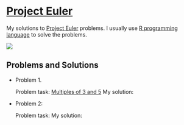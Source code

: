 # [Project Euler](https://projecteuler.net/)

My solutions to [Project Euler](https://projecteuler.net/) problems. I usually use [R programming language](https://www.r-project.org/) to solve the problems.

![](https://projecteuler.net/profile/lubomir.stepanek.png)


## Problems and Solutions

- Problem 1.

   Problem task: [Multiples of 3 and 5](https://projecteuler.net/problem=1)
   My solution: 
   
- Problem 2:

   Problem task:
   My solution:
   

